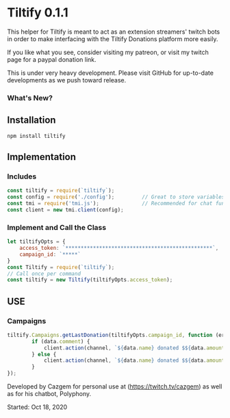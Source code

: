 # Tiltify 0.1.1

This helper for Tiltify is meant to act as an extension streamers' twitch bots in order to make interfacing with the Tiltify Donations platform more easily.

If you like what you see, consider visiting my patreon, or visit my twitch page for a paypal donation link.

This is under very heavy development. Please visit GitHub for up-to-date developments as we push toward release.

### What's New?


## Installation

`npm install tiltify`


## Implementation

### Includes
```javascript
const tiltify = require(`tiltify`);
const config = require('./config');         // Great to store variables safely
const tmi = require('tmi.js');              // Recommended for chat functionality, though not strictly necessary to function.
const client = new tmi.client(config);
```


### Implement and Call the Class
```javascript
let tiltifyOpts = {
    access_token: `************************************************`,
    campaign_id: `*****`
}
const Tiltify = require(`tiltify`);
// Call once per command
const tiltify = new Tiltify(tiltifyOpts.access_token);
```

## USE

### Campaigns
```javascript
tiltify.Campaigns.getLastDonation(tiltifyOpts.campaign_id, function (err, data) {
        if (data.comment) {
            client.action(channel, `${data.name} donated $${data.amount}! "${data.comment}"`)
        } else {
            client.action(channel, `${data.name} donated $${data.amount}! curseLit`)
        }
});
```





Developed by Cazgem for personal use at (https://twitch.tv/cazgem) as well as for his chatbot, Polyphony.

Started: Oct 18, 2020